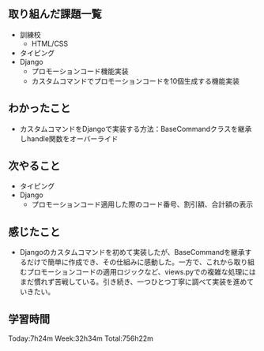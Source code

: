 ## 取り組んだ課題一覧
- 訓練校
    - HTML/CSS
- タイピング
- Django
    - プロモーションコード機能実装
    - カスタムコマンドでプロモーションコードを10個生成する機能実装
## わかったこと
- カスタムコマンドをDjangoで実装する方法：BaseCommandクラスを継承しhandle関数をオーバーライド
## 次やること
- タイピング
- Django
    - プロモーションコード適用した際のコード番号、割引額、合計額の表示
## 感じたこと
- Djangoのカスタムコマンドを初めて実装したが、BaseCommandを継承するだけで簡単に作成でき、その仕組みに感動した。一方で、これから取り組むプロモーションコードの適用ロジックなど、views.pyでの複雑な処理にはまだ慣れず苦戦している。引き続き、一つひとつ丁寧に調べて実装を進めていきたい。
## 学習時間
Today:7h24m Week:32h34m Total:756h22m